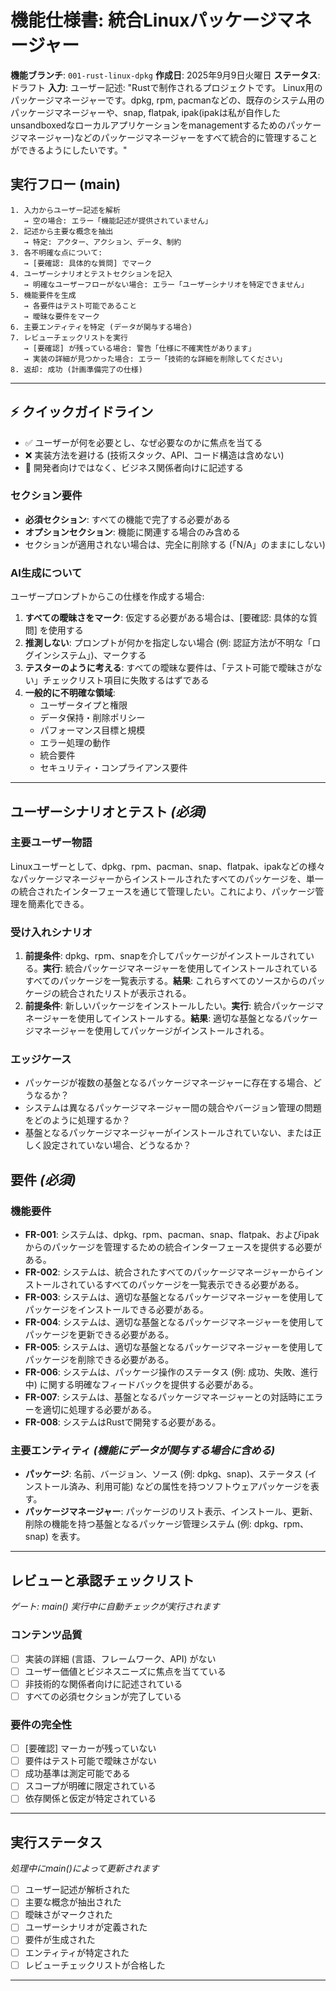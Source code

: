 # 機能仕様書: 統合Linuxパッケージマネージャー

**機能ブランチ**: `001-rust-linux-dpkg`
**作成日**: 2025年9月9日火曜日
**ステータス**: ドラフト
**入力**: ユーザー記述: "Rustで制作されるプロジェクトです。 Linux用のパッケージマネージャーです。dpkg, rpm, pacmanなどの、既存のシステム用のパッケージマネージャーや、snap, flatpak, ipak(ipakは私が自作したunsandboxedなローカルアプリケーションをmanagementするためのパッケージマネージャー)などのパッケージマネージャーをすべて統合的に管理することができるようにしたいです。"

## 実行フロー (main)
```
1. 入力からユーザー記述を解析
   → 空の場合: エラー「機能記述が提供されていません」
2. 記述から主要な概念を抽出
   → 特定: アクター、アクション、データ、制約
3. 各不明確な点について:
   → [要確認: 具体的な質問] でマーク
4. ユーザーシナリオとテストセクションを記入
   → 明確なユーザーフローがない場合: エラー「ユーザーシナリオを特定できません」
5. 機能要件を生成
   → 各要件はテスト可能であること
   → 曖昧な要件をマーク
6. 主要エンティティを特定 (データが関与する場合)
7. レビューチェックリストを実行
   → [要確認] が残っている場合: 警告「仕様に不確実性があります」
   → 実装の詳細が見つかった場合: エラー「技術的な詳細を削除してください」
8. 返却: 成功 (計画準備完了の仕様)
```

---

## ⚡ クイックガイドライン
- ✅ ユーザーが何を必要とし、なぜ必要なのかに焦点を当てる
- ❌ 実装方法を避ける (技術スタック、API、コード構造は含めない)
- 👥 開発者向けではなく、ビジネス関係者向けに記述する

### セクション要件
- **必須セクション**: すべての機能で完了する必要がある
- **オプションセクション**: 機能に関連する場合のみ含める
- セクションが適用されない場合は、完全に削除する (「N/A」のままにしない)

### AI生成について
ユーザープロンプトからこの仕様を作成する場合:
1. **すべての曖昧さをマーク**: 仮定する必要がある場合は、[要確認: 具体的な質問] を使用する
2. **推測しない**: プロンプトが何かを指定しない場合 (例: 認証方法が不明な「ログインシステム」)、マークする
3. **テスターのように考える**: すべての曖昧な要件は、「テスト可能で曖昧さがない」チェックリスト項目に失敗するはずである
4. **一般的に不明確な領域**:
   - ユーザータイプと権限
   - データ保持・削除ポリシー
   - パフォーマンス目標と規模
   - エラー処理の動作
   - 統合要件
   - セキュリティ・コンプライアンス要件

---

## ユーザーシナリオとテスト *(必須)*

### 主要ユーザー物語
Linuxユーザーとして、dpkg、rpm、pacman、snap、flatpak、ipakなどの様々なパッケージマネージャーからインストールされたすべてのパッケージを、単一の統合されたインターフェースを通じて管理したい。これにより、パッケージ管理を簡素化できる。

### 受け入れシナリオ
1. **前提条件**: dpkg、rpm、snapを介してパッケージがインストールされている。**実行**: 統合パッケージマネージャーを使用してインストールされているすべてのパッケージを一覧表示する。**結果**: これらすべてのソースからのパッケージの統合されたリストが表示される。
2. **前提条件**: 新しいパッケージをインストールしたい。**実行**: 統合パッケージマネージャーを使用してインストールする。**結果**: 適切な基盤となるパッケージマネージャーを使用してパッケージがインストールされる。

### エッジケース
- パッケージが複数の基盤となるパッケージマネージャーに存在する場合、どうなるか？
- システムは異なるパッケージマネージャー間の競合やバージョン管理の問題をどのように処理するか？
- 基盤となるパッケージマネージャーがインストールされていない、または正しく設定されていない場合、どうなるか？

## 要件 *(必須)*

### 機能要件
- **FR-001**: システムは、dpkg、rpm、pacman、snap、flatpak、およびipakからのパッケージを管理するための統合インターフェースを提供する必要がある。
- **FR-002**: システムは、統合されたすべてのパッケージマネージャーからインストールされているすべてのパッケージを一覧表示できる必要がある。
- **FR-003**: システムは、適切な基盤となるパッケージマネージャーを使用してパッケージをインストールできる必要がある。
- **FR-004**: システムは、適切な基盤となるパッケージマネージャーを使用してパッケージを更新できる必要がある。
- **FR-005**: システムは、適切な基盤となるパッケージマネージャーを使用してパッケージを削除できる必要がある。
- **FR-006**: システムは、パッケージ操作のステータス (例: 成功、失敗、進行中) に関する明確なフィードバックを提供する必要がある。
- **FR-007**: システムは、基盤となるパッケージマネージャーとの対話時にエラーを適切に処理する必要がある。
- **FR-008**: システムはRustで開発する必要がある。

### 主要エンティティ *(機能にデータが関与する場合に含める)*
- **パッケージ**: 名前、バージョン、ソース (例: dpkg、snap)、ステータス (インストール済み、利用可能) などの属性を持つソフトウェアパッケージを表す。
- **パッケージマネージャー**: パッケージのリスト表示、インストール、更新、削除の機能を持つ基盤となるパッケージ管理システム (例: dpkg、rpm、snap) を表す。

---

## レビューと承認チェックリスト
*ゲート: main() 実行中に自動チェックが実行されます*

### コンテンツ品質
- [ ] 実装の詳細 (言語、フレームワーク、API) がない
- [ ] ユーザー価値とビジネスニーズに焦点を当てている
- [ ] 非技術的な関係者向けに記述されている
- [ ] すべての必須セクションが完了している

### 要件の完全性
- [ ] [要確認] マーカーが残っていない
- [ ] 要件はテスト可能で曖昧さがない
- [ ] 成功基準は測定可能である
- [ ] スコープが明確に限定されている
- [ ] 依存関係と仮定が特定されている

---

## 実行ステータス
*処理中にmain()によって更新されます*

- [ ] ユーザー記述が解析された
- [ ] 主要な概念が抽出された
- [ ] 曖昧さがマークされた
- [ ] ユーザーシナリオが定義された
- [ ] 要件が生成された
- [ ] エンティティが特定された
- [ ] レビューチェックリストが合格した

---
